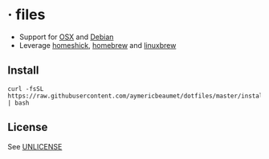 # · files

- Support for [OSX](http://www.apple.com/osx) and [Debian](https://www.debian.org)
- Leverage [homeshick](https://github.com/andsens/homeshick),
  [homebrew](http://brew.sh) and [linuxbrew](http://linuxbrew.sh)

## Install

```
curl -fsSL https://raw.githubusercontent.com/aymericbeaumet/dotfiles/master/install | bash
```

## License

See [UNLICENSE](./UNLICENSE)
